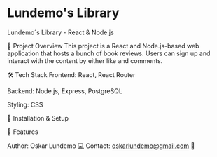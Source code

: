 # Lundemo's Library


Lundemo´s Library - React & Node.js

📌 Project Overview
This project is a React and Node.js-based web application that hosts a bunch of book reviews. Users can sign up and interact with the content by either like and comments. 

🛠 Tech Stack
Frontend: React, React Router

Backend: Node.js, Express, PostgreSQL

Styling: CSS



🚀 Installation & Setup





📌 Features




Author: Oskar Lundemo 💻 Contact: oskarlundemo@gmail.com 📧 


